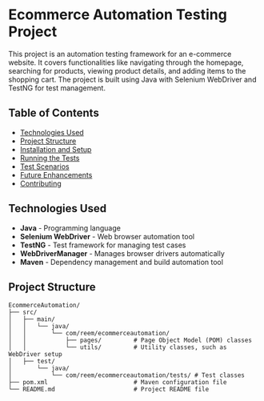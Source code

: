 # Ecommerce Automation Testing Project

This project is an automation testing framework for an e-commerce website. It covers functionalities like navigating through the homepage, searching for products, viewing product details, and adding items to the shopping cart. The project is built using Java with Selenium WebDriver and TestNG for test management.

## Table of Contents

- [Technologies Used](#technologies-used)
- [Project Structure](#project-structure)
- [Installation and Setup](#installation-and-setup)
- [Running the Tests](#running-the-tests)
- [Test Scenarios](#test-scenarios)
- [Future Enhancements](#future-enhancements)
- [Contributing](#contributing)

## Technologies Used

- **Java** - Programming language
- **Selenium WebDriver** - Web browser automation tool
- **TestNG** - Test framework for managing test cases
- **WebDriverManager** - Manages browser drivers automatically
- **Maven** - Dependency management and build automation tool

## Project Structure

```plaintext
EcommerceAutomation/
├── src/
│   ├── main/
│   │   └── java/
│   │       └── com/reem/ecommerceautomation/
│   │           ├── pages/         # Page Object Model (POM) classes
│   │           └── utils/         # Utility classes, such as WebDriver setup
│   ├── test/
│       └── java/
│           └── com/reem/ecommerceautomation/tests/ # Test classes
├── pom.xml                        # Maven configuration file
└── README.md                      # Project README file
